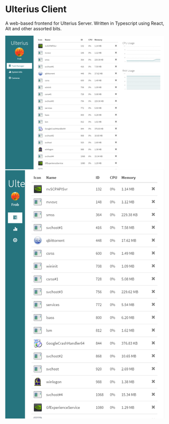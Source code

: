 # Ulterius Client
A web-based frontend for Ulterius Server. Written in Typescript using React, Alt and other assorted bits.

<img alt="screenshot" src="img/scrn2.png" />

<img alt="screenshot" src="img/scrn3.png" />
